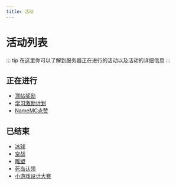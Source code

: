 ```yaml
---
title: 活动
---
```


# 活动列表
::: tip
在这里你可以了解到服务器正在进行的活动以及活动的详细信息
:::

<!-- <img :src="$withBase('/assets/img/modes-minecraft-survive.jpg')" style="border-radius: 7px;"/> -->

## 正在进行

- [顶帖奖励](bump.md) <Badge text="长期活动" type="tip"/>
- [学习激励计划](studybump.md) <Badge text="长期活动" type="tip"/>
- [NameMC点赞](like.md) <Badge text="长期活动" type="tip"/>

## 已结束

- [冰球](bingqiu.md) <Badge text="已结束" type="warning"/>
- [空战](skywar.md) <Badge text="已结束" type="warning"/>
- [雕塑](sculpture.md) <Badge text="已结束" type="warning"/>
- [死岛认领](2021-07-20.md) <Badge text="已结束" type="warning"/>
- [小游戏设计大赛](2021-07-21.md) <Badge text="已结束" type="warning"/>
